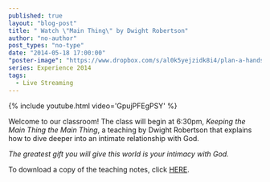 ```yaml
---
published: true
layout: "blog-post"
title: " Watch \"Main Thing\" by Dwight Robertson"
author: "no-author"
post_types: "no-type"
date: "2014-05-18 17:00:00"
"poster-image": "https://www.dropbox.com/s/al0k5yejzidk8i4/plan-a-hands.jpeg"
series: Experience 2014
tags:
  - Live Streaming
---
```


{% include youtube.html video='GpujPFEgPSY' %}

Welcome to our classroom! The class will begin at 6:30pm, *Keeping the Main Thing the Main Thing*, a teaching by Dwight Robertson that explains how to dive deeper into an intimate relationship with God.

*The greatest gift you will give this world is your intimacy with God.*

To download a copy of the teaching notes, click <a href="https://www.dropbox.com/s/mlgdhiig893w486/Dwight%20Robertson%20-%20Main%20Thing.pdf" target="_blank">HERE</a>.
